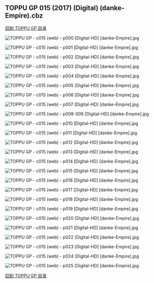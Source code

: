 ## TOPPU GP 015 (2017) (Digital) (danke-Empire).cbz


[回到 TOPPU GP 目录](https://github.com/alicewish/markdown/blob/master/series/TOPPU-GP.md)


![TOPPU GP - c015 (web) - p000 [Digital-HD] [danke-Empire].jpg](https://wx1.sinaimg.cn/large/6a9fdecagy1fp278zztv6j21j82cwngg.jpg)

![TOPPU GP - c015 (web) - p001 [Digital-HD] [danke-Empire].jpg](https://wx1.sinaimg.cn/large/6a9fdecagy1fp2798ox6ij21kl2cwe36.jpg)

![TOPPU GP - c015 (web) - p002 [Digital-HD] [danke-Empire].jpg](https://wx1.sinaimg.cn/large/6a9fdecagy1fp279oa6phj21kl2cwx6p.jpg)

![TOPPU GP - c015 (web) - p003 [Digital-HD] [danke-Empire].jpg](https://wx1.sinaimg.cn/large/6a9fdecagy1fp27a2n3dpj21kl2cwx6p.jpg)

![TOPPU GP - c015 (web) - p004 [Digital-HD] [danke-Empire].jpg](https://wx1.sinaimg.cn/large/6a9fdecagy1fp27afps7oj21kl2cwqv5.jpg)

![TOPPU GP - c015 (web) - p005 [Digital-HD] [danke-Empire].jpg](https://wx1.sinaimg.cn/large/6a9fdecagy1fp27b2z3o5j21kl2cwnpd.jpg)

![TOPPU GP - c015 (web) - p006 [Digital-HD] [danke-Empire].jpg](https://wx1.sinaimg.cn/large/6a9fdecagy1fp27blzywqj21kl2cwqv5.jpg)

![TOPPU GP - c015 (web) - p007 [Digital-HD] [danke-Empire].jpg](https://wx1.sinaimg.cn/large/6a9fdecagy1fp27c0e448j21kl2cwqv5.jpg)

![TOPPU GP - c015 (web) - p008-009 [Digital-HD] [danke-Empire].jpg](https://wx1.sinaimg.cn/large/6a9fdecagy1fp27d1begxj21kw16o7wk.jpg)

![TOPPU GP - c015 (web) - p010 [Digital-HD] [danke-Empire].jpg](https://wx1.sinaimg.cn/large/6a9fdecagy1fp27dypuxej21kl2cwu0x.jpg)

![TOPPU GP - c015 (web) - p011 [Digital-HD] [danke-Empire].jpg](https://wx1.sinaimg.cn/large/6a9fdecagy1fp27e9ryo0j21kl2cwe81.jpg)

![TOPPU GP - c015 (web) - p012 [Digital-HD] [danke-Empire].jpg](https://wx1.sinaimg.cn/large/6a9fdecagy1fp27em6an7j21kl2cwu0x.jpg)

![TOPPU GP - c015 (web) - p013 [Digital-HD] [danke-Empire].jpg](https://wx1.sinaimg.cn/large/6a9fdecagy1fp27ezsa1sj21kl2cwx6p.jpg)

![TOPPU GP - c015 (web) - p014 [Digital-HD] [danke-Empire].jpg](https://wx1.sinaimg.cn/large/6a9fdecagy1fp27fb69yjj21kl2cwnpd.jpg)

![TOPPU GP - c015 (web) - p015 [Digital-HD] [danke-Empire].jpg](https://wx1.sinaimg.cn/large/6a9fdecagy1fp27fknqttj21kl2cwnpd.jpg)

![TOPPU GP - c015 (web) - p016 [Digital-HD] [danke-Empire].jpg](https://wx1.sinaimg.cn/large/6a9fdecagy1fp27fujhf8j21kl2cwe81.jpg)

![TOPPU GP - c015 (web) - p017 [Digital-HD] [danke-Empire].jpg](https://wx1.sinaimg.cn/large/6a9fdecagy1fp27g3p6thj21kl2cwnpd.jpg)

![TOPPU GP - c015 (web) - p018 [Digital-HD] [danke-Empire].jpg](https://wx1.sinaimg.cn/large/6a9fdecagy1fp27gfjee2j21kl2cwkjl.jpg)

![TOPPU GP - c015 (web) - p019 [Digital-HD] [danke-Empire].jpg](https://wx1.sinaimg.cn/large/6a9fdecagy1fp27gro49tj21kl2cwkjl.jpg)

![TOPPU GP - c015 (web) - p020 [Digital-HD] [danke-Empire].jpg](https://wx1.sinaimg.cn/large/6a9fdecagy1fp27hwr195j21kl2cwx6p.jpg)

![TOPPU GP - c015 (web) - p021 [Digital-HD] [danke-Empire].jpg](https://wx1.sinaimg.cn/large/6a9fdecagy1fp27ibuus6j21kl2cw4qq.jpg)

![TOPPU GP - c015 (web) - p022 [Digital-HD] [danke-Empire].jpg](https://wx1.sinaimg.cn/large/6a9fdecagy1fp27iqhpr4j21kl2cwe81.jpg)

![TOPPU GP - c015 (web) - p023 [Digital-HD] [danke-Empire].jpg](https://wx1.sinaimg.cn/large/6a9fdecagy1fp27j71un1j21kl2cw1ky.jpg)

![TOPPU GP - c015 (web) - p024 [Digital-HD] [danke-Empire].jpg](https://wx1.sinaimg.cn/large/6a9fdecagy1fp27jp56pnj21kl2cwe81.jpg)

![TOPPU GP - c015 (web) - p025 [Digital-HD] [danke-Empire].jpg](https://wx1.sinaimg.cn/large/6a9fdecagy1fp27knodd5j21kl2cwu0y.jpg)

[回到 TOPPU GP 目录](https://github.com/alicewish/markdown/blob/master/series/TOPPU-GP.md)

